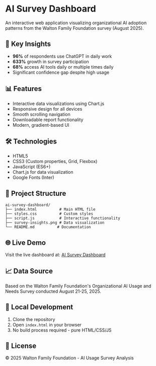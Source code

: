 # AI Survey Dashboard

An interactive web application visualizing organizational AI adoption patterns from the Walton Family Foundation survey (August 2025).

## 🚀 Key Insights

- **96%** of respondents use ChatGPT in daily work
- **633%** growth in survey participation
- **68%** access AI tools daily or multiple times daily
- Significant confidence gap despite high usage

## 📊 Features

- Interactive data visualizations using Chart.js
- Responsive design for all devices
- Smooth scrolling navigation
- Downloadable report functionality
- Modern, gradient-based UI

## 🛠️ Technologies

- HTML5
- CSS3 (Custom properties, Grid, Flexbox)
- JavaScript (ES6+)
- Chart.js for data visualization
- Google Fonts (Inter)

## 📁 Project Structure

```
ai-survey-dashboard/
├── index.html          # Main HTML file
├── styles.css          # Custom styles
├── script.js           # Interactive functionality
├── survey-insights.png # Data visualization
└── README.md          # Documentation
```

## 🌐 Live Demo

Visit the live dashboard at: [AI Survey Dashboard](https://ai-survey-dashboard.netlify.app)

## 📈 Data Source

Based on the Walton Family Foundation's Organizational AI Usage and Needs Survey conducted August 21-25, 2025.

## 🔧 Local Development

1. Clone the repository
2. Open `index.html` in your browser
3. No build process required - pure HTML/CSS/JS

## 📝 License

© 2025 Walton Family Foundation - AI Usage Survey Analysis
